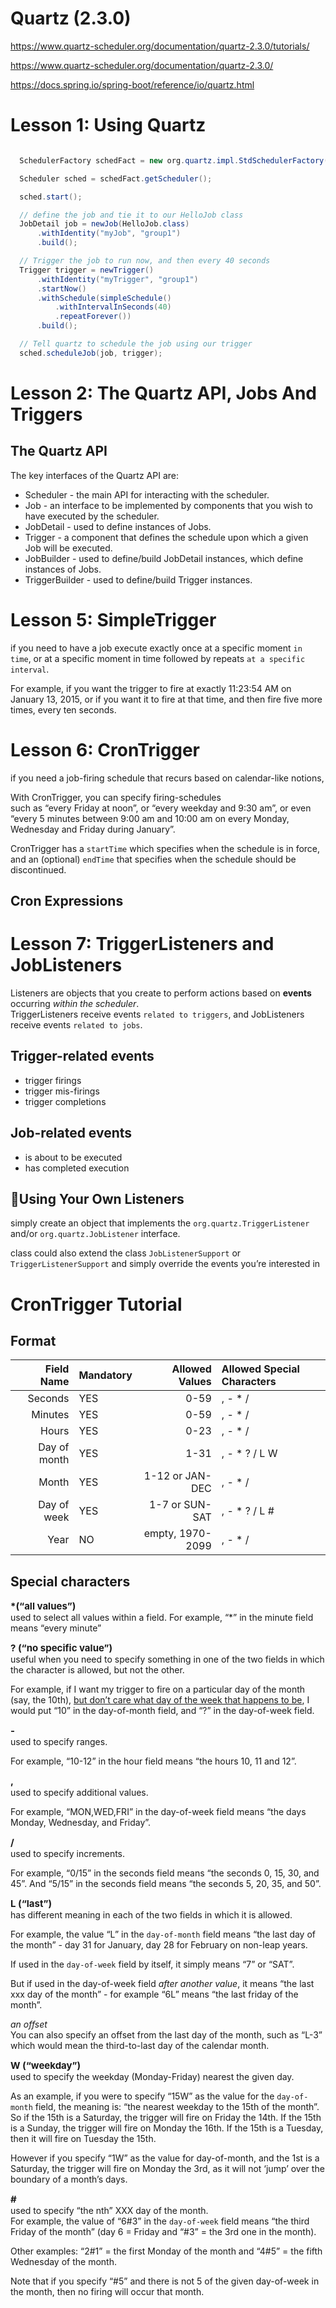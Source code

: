 # Quartz (2.3.0)

<https://www.quartz-scheduler.org/documentation/quartz-2.3.0/tutorials/>

https://www.quartz-scheduler.org/documentation/quartz-2.3.0/

https://docs.spring.io/spring-boot/reference/io/quartz.html


# Lesson 1: Using Quartz

```java

  SchedulerFactory schedFact = new org.quartz.impl.StdSchedulerFactory();

  Scheduler sched = schedFact.getScheduler();

  sched.start();

  // define the job and tie it to our HelloJob class
  JobDetail job = newJob(HelloJob.class)
      .withIdentity("myJob", "group1")
      .build();

  // Trigger the job to run now, and then every 40 seconds
  Trigger trigger = newTrigger()
      .withIdentity("myTrigger", "group1")
      .startNow()
      .withSchedule(simpleSchedule()
          .withIntervalInSeconds(40)
          .repeatForever())
      .build();

  // Tell quartz to schedule the job using our trigger
  sched.scheduleJob(job, trigger);
```


# Lesson 2: The Quartz API, Jobs And Triggers

## The Quartz API

The key interfaces of the Quartz API are:
- Scheduler - the main API for interacting with the scheduler.
- Job - an interface to be implemented by components that you wish to have executed by the scheduler.
- JobDetail - used to define instances of Jobs.
- Trigger - a component that defines the schedule upon which a given Job will be executed.
- JobBuilder - used to define/build JobDetail instances, which define instances of Jobs.
- TriggerBuilder - used to define/build Trigger instances.


# Lesson 5: SimpleTrigger

if you need to have a job execute exactly once at a specific moment `in time`, or at a specific moment in time followed by repeats `at a specific interval`.

For example, if you want the trigger to fire at exactly 11:23:54 AM on January 13, 2015, or if you want it to fire at that time, and then fire five more times, every ten seconds.


# Lesson 6: CronTrigger

if you need a job-firing schedule that recurs based on calendar-like notions,

With CronTrigger, you can specify firing-schedules  
such as “every Friday at noon”, or “every weekday and 9:30 am”, or even “every 5 minutes between 9:00 am and 10:00 am on every Monday, Wednesday and Friday during January”.

CronTrigger has a `startTime` which specifies when the schedule is in force, and an (optional) `endTime` that specifies when the schedule should be discontinued.

## Cron Expressions

# Lesson 7: TriggerListeners and JobListeners

Listeners are objects that you create to perform actions based on **events** occurring *within the scheduler*.  
TriggerListeners receive events `related to triggers`, and JobListeners receive events `related to jobs`.

## Trigger-related events

- trigger firings
- trigger mis-firings
- trigger completions 

## Job-related events 

- is about to be executed  
- has completed execution

## 📖Using Your Own Listeners

simply create an object that implements the `org.quartz.TriggerListener` and/or `org.quartz.JobListener` interface.

class could also extend the class `JobListenerSupport` or `TriggerListenerSupport` and simply override the events you’re interested in

# CronTrigger Tutorial

## Format




|Field Name	|Mandatory	|Allowed Values|	Allowed Special Characters
|---:|:---|---:|:---|
Seconds	        |YES	|0-59	            |, - * /
Minutes	        |YES	|0-59	            |, - * /
Hours	        |YES	|0-23	            |, - * /
Day of month	|YES	|1-31	            |, - * ? / L W
Month	        |YES	|1-12 or JAN-DEC	|, - * /
Day of week	    |YES	|1-7 or SUN-SAT	    |, - * ? / L #
Year	        |NO	    |empty, 1970-2099	|, - * /

## Special characters
<span style='font-size: 15px;'>**\*(“all values”)**</span>  
used to select all values within a field. For example, “*” in the minute field means “every minute”

<span style='font-size: 15px;'>**? (“no specific value”)**</span>  
useful when you need to specify something in one of the two fields in which the character is allowed, but not the other.

For example, if I want my trigger to fire on a particular day of the month (say, the 10th), <u>but don’t care what day of the week that happens to be</u>, I would put “10” in the day-of-month field, and “?” in the day-of-week field.

<span style='font-size: 15px;'>**-**</span>  
used to specify ranges.  

For example, “10-12” in the hour field means “the hours 10, 11 and 12”.

<span style='font-size: 15px;'>**,**</span>  
used to specify additional values.  

For example, “MON,WED,FRI” in the day-of-week field means “the days Monday, Wednesday, and Friday”.

<span style='font-size: 15px;'>**/**</span>  
used to specify increments.

For example, “0/15” in the seconds field means “the seconds 0, 15, 30, and 45”. And “5/15” in the seconds field means “the seconds 5, 20, 35, and 50”. 

<span style='font-size: 15px;'>**L (“last”)**</span>  
has different meaning in each of the two fields in which it is allowed. 

For example, the value “L” in the `day-of-month` field means “the last day of the month” - day 31 for January, day 28 for February on non-leap years.

If used in the `day-of-week` field by itself, it simply means “7” or “SAT”.

But if used in the day-of-week field *after another value*, it means “the last xxx day of the month” - for example “6L” means “the last friday of the month”. 

*an offset*  
You can also specify an offset from the last day of the month, such as “L-3” which would mean the third-to-last day of the calendar month.

<span style='font-size: 15px;'>**W (“weekday”)**</span>  
used to specify the weekday (Monday-Friday) nearest the given day. 

As an example, if you were to specify “15W” as the value for the `day-of-month` field, the meaning is: “the nearest weekday to the 15th of the month”. So if the 15th is a Saturday, the trigger will fire on Friday the 14th. If the 15th is a Sunday, the trigger will fire on Monday the 16th. If the 15th is a Tuesday, then it will fire on Tuesday the 15th. 

However if you specify “1W” as the value for day-of-month, and the 1st is a Saturday, the trigger will fire on Monday the 3rd, as it will not ‘jump’ over the boundary of a month’s days. 


<span style='font-size: 15px;'>**#**</span>  
used to specify “the nth” XXX day of the month.  
For example, the value of “6#3” in the `day-of-week` field means “the third Friday of the month” (day 6 = Friday and “#3” = the 3rd one in the month). 

Other examples: “2#1” = the first Monday of the month and “4#5” = the fifth Wednesday of the month.  

Note that if you specify “#5” and there is not 5 of the given day-of-week in the month, then no firing will occur that month.
